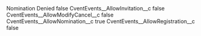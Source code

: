 <?xml version="1.0" encoding="UTF-8"?>
<CustomMetadata xmlns="http://soap.sforce.com/2006/04/metadata" xmlns:xsi="http://www.w3.org/2001/XMLSchema-instance" xmlns:xsd="http://www.w3.org/2001/XMLSchema">
    <label>Nomination Denied</label>
    <protected>false</protected>
    <values>
        <field>CventEvents__AllowInvitation__c</field>
        <value xsi:type="xsd:boolean">false</value>
    </values>
    <values>
        <field>CventEvents__AllowModifyCancel__c</field>
        <value xsi:type="xsd:boolean">false</value>
    </values>
    <values>
        <field>CventEvents__AllowNomination__c</field>
        <value xsi:type="xsd:boolean">true</value>
    </values>
    <values>
        <field>CventEvents__AllowRegistration__c</field>
        <value xsi:type="xsd:boolean">false</value>
    </values>
</CustomMetadata>
